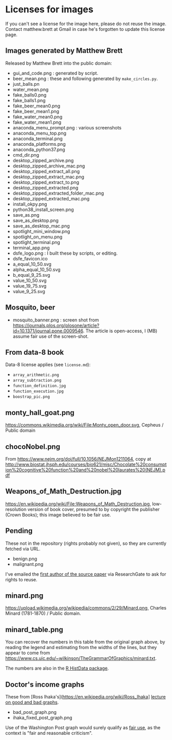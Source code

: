 # Licenses for images

If you can't see a license for the image here, please do not reuse the
image.  Contact matthew.brett at Gmail in case he's forgotten to update this
license page.

## Images generated by Matthew Brett

Released by Matthew Brett into the public domain:

* gui_and_code.png : generated by script.
* beer_mean.png : these and following generated by `make_circles.py`.
* just_balls.pn
* water_mean.png
* fake_balls0.png
* fake_balls1.png
* fake_beer_mean0.png
* fake_beer_mean1.png
* fake_water_mean0.png
* fake_water_mean1.png
* anaconda_menu_prompt.png : various screenshots
* anaconda_menu_top.png
* anaconda_terminal.png
* anaconda_platforms.png
* anaconda_python37.png
* cmd_dir.png
* desktop_zipped_archive.png
* desktop_zipped_archive_mac.png
* desktop_zipped_extract_all.png
* desktop_zipped_extract_mac.png
* desktop_zipped_extract_to.png
* desktop_zipped_extracted.png
* desktop_zipped_extracted_folder_mac.png
* desktop_zipped_extracted_mac.png
* install_okpy.png
* python38_install_screen.png
* save_as.png
* save_as_desktop.png
* save_as_desktop_mac.png
* spotlight_mini_window.png
* spotlight_on_menu.png
* spotlight_terminal.png
* terminal_app.png
* dsfe_logo.png : I built these by scripts, or editing.
* dsfe_favicon.ico
* a_equal_10_50.svg
* alpha_equal_10_50.svg
* b_equal_9_25.svg
* value_10_50.svg
* value_19_75.svg
* value_9_25.svg

## Mosquito, beer

* mosquito_banner.png : screen shot from
  <https://journals.plos.org/plosone/article?id=10.1371/journal.pone.0009546>.
  The article is open-access, I (MB) assume fair use of the screen-shot.

## From data-8 book

Data-8 license applies (see `license.md`):

* `array_arithmetic.png`
* `array_subtraction.png`
* `function_definition.jpg`
* `function_execution.jpg`
* `boostrap_pic.png`

## monty_hall_goat.png

<https://commons.wikimedia.org/wiki/File:Monty_open_door.svg>, Cepheus
/ Public domain

## chocoNobel.png

From <https://www.nejm.org/doi/full/10.1056/NEJMon1211064>, copy at
<http://www.biostat.jhsph.edu/courses/bio621/misc/Chocolate%20consumption%20cognitive%20function%20and%20nobel%20laurates%20(NEJM).pdf>

## Weapons_of_Math_Destruction.jpg

<https://en.wikipedia.org/wiki/File:Weapons_of_Math_Destruction.jpg>,
low-resolution version of book cover, presumed to by copyright the publisher
(Crown Books); this image believed to be fair use.

## Pending

These not in the repository (rights probably not given), so they are currently fetched via URL.

* benign.png
* malignant.png

I've emailed the [first author of the source paper](https://biomedical-engineering-online.biomedcentral.com/articles/10.1186/1475-925X-11-83) via ResearchGate to ask for rights to reuse.

## minard.png

<https://upload.wikimedia.org/wikipedia/commons/2/29/Minard.png>, Charles
Minard (1781-1870) / Public domain.

## minard_table.png

You can recover the numbers in this table from the original graph above, by
reading the legend and estimating from the widths of the lines, but they
appear to come from
<https://www.cs.uic.edu/~wilkinson/TheGrammarOfGraphics/minard.txt>.

The numbers are also in the [R HistData
package](https://cran.r-project.org/web/packages/HistData).

## Doctor's income graphs

These from [Ross Ihaka's](https://en.wikipedia.org/wiki/Ross_Ihaka] [lecture
on good and bad
graphs](https://www.stat.auckland.ac.nz/~ihaka/120/Lectures/lecture03-8up.pdf).

* bad_post_graph.png
* ihaka_fixed_post_graph.png

Use of the Washington Post graph would surely qualify as [fair
use](https://en.wikipedia.org/wiki/Fair_use), as the context is "fair and
reasonable criticism".
